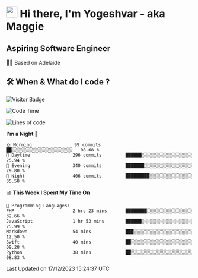 <h1><img src="https://emojis.slackmojis.com/emojis/images/1531849430/4246/blob-sunglasses.gif?1531849430" width="30"/> Hi there, I'm Yogeshvar - aka Maggie</h1>

## Aspiring Software Engineer
🏂🏻  Based on Adelaide 

## 🛠 When & What do I code ?  

![Visitor Badge](https://visitor-badge.feriirawann.repl.co?username=yogeshvar&repo=yogeshvar&label=Visitors&style=plastic&color=%23457BFF&contentType=svg)

<!--START_SECTION:waka-->
![Code Time](http://img.shields.io/badge/Code%20Time-2%2C421%20hrs%202%20mins-blue)

![Lines of code](https://img.shields.io/badge/From%20Hello%20World%20I%27ve%20Written-4.0%20million%20lines%20of%20code-blue)

**I'm a Night 🦉** 

```text
🌞 Morning                99 commits          ██░░░░░░░░░░░░░░░░░░░░░░░   08.68 % 
🌆 Daytime                296 commits         ██████░░░░░░░░░░░░░░░░░░░   25.94 % 
🌃 Evening                340 commits         ███████░░░░░░░░░░░░░░░░░░   29.80 % 
🌙 Night                  406 commits         █████████░░░░░░░░░░░░░░░░   35.58 % 
```


📊 **This Week I Spent My Time On** 

```text
💬 Programming Languages: 
PHP                      2 hrs 23 mins       ████████░░░░░░░░░░░░░░░░░   32.66 % 
JavaScript               1 hr 53 mins        ██████░░░░░░░░░░░░░░░░░░░   25.99 % 
Markdown                 54 mins             ███░░░░░░░░░░░░░░░░░░░░░░   12.50 % 
Swift                    40 mins             ██░░░░░░░░░░░░░░░░░░░░░░░   09.28 % 
Python                   38 mins             ██░░░░░░░░░░░░░░░░░░░░░░░   08.83 % 
```


 Last Updated on 17/12/2023 15:24:37 UTC
<!--END_SECTION:waka-->
